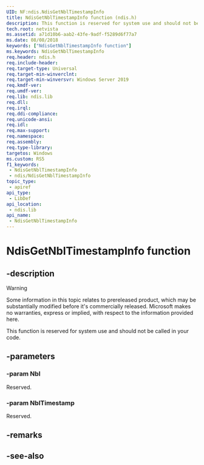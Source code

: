 ```yaml
---
UID: NF:ndis.NdisGetNblTimestampInfo
title: NdisGetNblTimestampInfo function (ndis.h)
description: This function is reserved for system use and should not be called in your code.
tech.root: netvista
ms.assetid: a71d10b6-aab2-43fe-9adf-f5289d6f77a7
ms.date: 08/08/2018
keywords: ["NdisGetNblTimestampInfo function"]
ms.keywords: NdisGetNblTimestampInfo
req.header: ndis.h
req.include-header: 
req.target-type: Universal
req.target-min-winverclnt: 
req.target-min-winversvr: Windows Server 2019
req.kmdf-ver: 
req.umdf-ver: 
req.lib: ndis.lib
req.dll: 
req.irql: 
req.ddi-compliance: 
req.unicode-ansi: 
req.idl: 
req.max-support: 
req.namespace: 
req.assembly: 
req.type-library: 
targetos: Windows
ms.custom: RS5
f1_keywords:
 - NdisGetNblTimestampInfo
 - ndis/NdisGetNblTimestampInfo
topic_type:
 - apiref
api_type:
 - LibDef
api_location:
 - ndis.lib
api_name:
 - NdisGetNblTimestampInfo
---
```


# NdisGetNblTimestampInfo function


## -description

> [!WARNING]
> Some information in this topic relates to prereleased product, which may be substantially modified before it's commercially released. Microsoft makes no warranties, express or implied, with respect to the information provided here.

This function is reserved for system use and should not be called in your code.

## -parameters

### -param Nbl

Reserved.

### -param NblTimestamp

Reserved.

## -remarks

## -see-also


